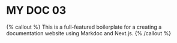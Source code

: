 # MY DOC 03

{% callout %}
This is a full-featured boilerplate for a creating a documentation website using Markdoc and Next.js.
{% /callout %}